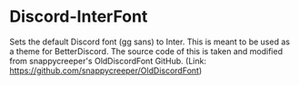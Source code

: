 # Discord-InterFont
Sets the default Discord font (gg sans) to Inter. This is meant to be used as a theme for BetterDiscord. 
The source code of this is taken and modified from snappycreeper's OldDiscordFont GitHub. (Link: https://github.com/snappycreeper/OldDiscordFont)
